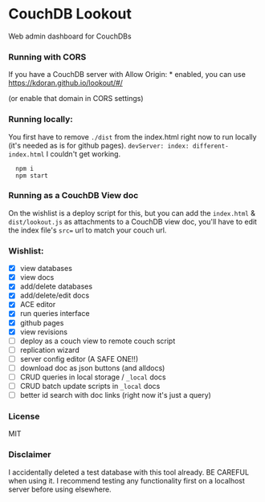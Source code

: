 # CouchDB Lookout
Web admin dashboard for CouchDBs

### Running with CORS
If you have a CouchDB server with Allow Origin: * enabled, you can use https://kdoran.github.io/lookout/#/

(or enable that domain in CORS settings)

### Running locally:

You first have to remove `./dist` from the index.html right now to run locally (it's needed as is for github pages). `devServer: index: different-index.html` I couldn't get working.

```
  npm i
  npm start
```

### Running as a CouchDB View doc
On the wishlist is a deploy script for this, but you can add the `index.html` & `dist/lookout.js` as attachments to a CouchDB view doc, you'll have to edit the index file's `src=` url to match your couch url.

### Wishlist:
- [x] view databases
- [x] view docs
- [x] add/delete databases
- [x] add/delete/edit docs
- [x] ACE editor
- [x] run queries interface
- [x] github pages
- [x] view revisions
- [ ] deploy as a couch view to remote couch script
- [ ] replication wizard
- [ ] server config editor (A SAFE ONE!!)
- [ ] download doc as json buttons (and alldocs)
- [ ] CRUD queries in local storage / `_local` docs
- [ ] CRUD batch update scripts in `_local` docs
- [ ] better id search with doc links (right now it's just a query)

### License
MIT

### Disclaimer
I accidentally deleted a test database with this tool already. BE CAREFUL when using it. I recommend testing any functionality first on a localhost server before using elsewhere.
